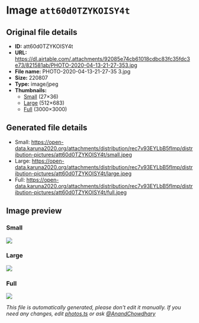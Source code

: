 # Image `att60d0TZYKOISY4t`

## Original file details

- **ID:** att60d0TZYKOISY4t
- **URL:** https://dl.airtable.com/.attachments/92085e74cb61018cdbc83fc35fdc3e73/821581ab/PHOTO-2020-04-13-21-27-353.jpg
- **File name:** PHOTO-2020-04-13-21-27-35 3.jpg
- **Size:** 220807
- **Type:** image/jpeg
- **Thumbnails:**
  - [Small](https://dl.airtable.com/.attachmentThumbnails/0575eb24713c30dc3c227c01f01a6c8e/1c7507c2) (27×36)
  - [Large](https://dl.airtable.com/.attachmentThumbnails/14a193ff8adb822e56e58026866b50f9/45b04875) (512×683)
  - [Full](https://dl.airtable.com/.attachmentThumbnails/da3b3e33f471993b37a8499682e174e9/28eac561) (3000×3000)

## Generated file details

- Small: https://open-data.karuna2020.org/attachments/distribution/rec7v93EYLbB5fImp/distribution-pictures/att60d0TZYKOISY4t/small.jpeg
- Large: https://open-data.karuna2020.org/attachments/distribution/rec7v93EYLbB5fImp/distribution-pictures/att60d0TZYKOISY4t/large.jpeg
- Full: https://open-data.karuna2020.org/attachments/distribution/rec7v93EYLbB5fImp/distribution-pictures/att60d0TZYKOISY4t/full.jpeg

## Image preview

### Small

![](https://open-data.karuna2020.org/attachments/distribution/rec7v93EYLbB5fImp/distribution-pictures/att60d0TZYKOISY4t/small.jpeg)

### Large

![](https://open-data.karuna2020.org/attachments/distribution/rec7v93EYLbB5fImp/distribution-pictures/att60d0TZYKOISY4t/large.jpeg)

### Full

![](https://open-data.karuna2020.org/attachments/distribution/rec7v93EYLbB5fImp/distribution-pictures/att60d0TZYKOISY4t/full.jpeg)

_This file is automatically generated, please don't edit it manually. If you need any changes, edit [photos.ts](/photos.ts) or ask [@AnandChowdhary](https://github.com/AnandChowdhary)_
